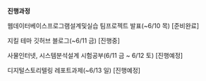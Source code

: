 ---
---

**진행과정**


웹데이터베이스프로그램설계및실습 팀프로젝트 발표(~6/10 목) [준비완료]

지킬 테마 깃허브 블로그(~6/11 금) [진행중]

사물인터넷, 시스템분석설계 시험공부(6/11 금 ~ 6/12 토) [진행예정]

디지털스토리텔링 레포트과제(~6/13 일) [진행예정]

